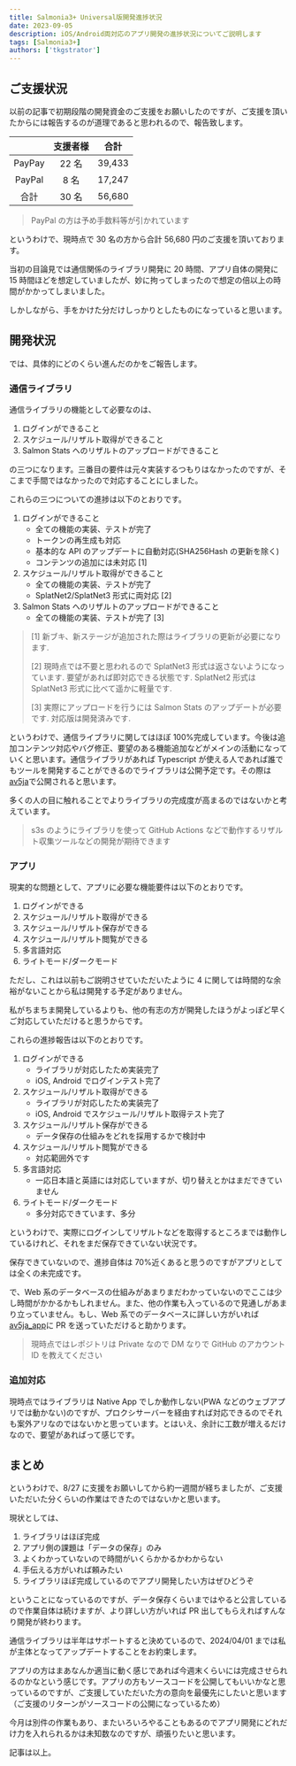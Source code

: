 ```yaml
---
title: Salmonia3+ Universal版開発進捗状況
date: 2023-09-05
description: iOS/Android両対応のアプリ開発の進捗状況についてご説明します
tags: [Salmonia3+]
authors: ['tkgstrator']
---
```


## ご支援状況

以前の記事で初期段階の開発資金のご支援をお願いしたのですが、ご支援を頂いたからには報告するのが道理であると思われるので、報告致します。

|        | 支援者様 |  合計  |
| :----: | :------: | :----: |
| PayPay |  22 名   | 39,433 |
| PayPal |   8 名   | 17,247 |
|  合計  |  30 名   | 56,680 |

> PayPal の方は予め手数料等が引かれています

というわけで、現時点で 30 名の方から合計 56,680 円のご支援を頂いております。

当初の目論見では通信関係のライブラリ開発に 20 時間、アプリ自体の開発に 15 時間ほどを想定していましたが、妙に拘ってしまったので想定の倍以上の時間がかかってしまいました。

しかしながら、手をかけた分だけしっかりとしたものになっていると思います。

## 開発状況

では、具体的にどのくらい進んだのかをご報告します。

### 通信ライブラリ

通信ライブラリの機能として必要なのは、

1. ログインができること
2. スケジュール/リザルト取得ができること
3. Salmon Stats へのリザルトのアップロードができること

の三つになります。三番目の要件は元々実装するつもりはなかったのですが、そこまで手間ではなかったので対応することにしました。

これらの三つについての進捗は以下のとおりです。

1. ログインができること
   - 全ての機能の実装、テストが完了
   - トークンの再生成も対応
   - 基本的な API のアップデートに自動対応(SHA256Hash の更新を除く)
   - コンテンツの追加には未対応 [1]
2. スケジュール/リザルト取得ができること
   - 全ての機能の実装、テストが完了
   - SplatNet2/SplatNet3 形式に両対応 [2]
3. Salmon Stats へのリザルトのアップロードができること
   - 全ての機能の実装、テストが完了 [3]

> [1] 新ブキ、新ステージが追加された際はライブラリの更新が必要になります.
>
> [2] 現時点では不要と思われるので SplatNet3 形式は返さないようになっています. 要望があれば即対応できる状態です. SplatNet2 形式は SplatNet3 形式に比べて遥かに軽量です.
>
> [3] 実際にアップロードを行うには Salmon Stats のアップデートが必要です. 対応版は開発済みです.

というわけで、通信ライブラリに関してはほぼ 100%完成しています。今後は追加コンテンツ対応やバグ修正、要望のある機能追加などがメインの活動になっていくと思います。通信ライブラリがあれば Typescript が使える人であれば誰でもツールを開発することができるのでライブラリは公開予定です。その際は[av5ja](https://github.com/salmonstats3/av5ja/pkgs/npm/av5ja)で公開されると思います。

多くの人の目に触れることでよりライブラリの完成度が高まるのではないかと考えています。

> s3s のようにライブラリを使って GitHub Actions などで動作するリザルト収集ツールなどの開発が期待できます

### アプリ

現実的な問題として、アプリに必要な機能要件は以下のとおりです。

1. ログインができる
2. スケジュール/リザルト取得ができる
3. スケジュール/リザルト保存ができる
4. スケジュール/リザルト閲覧ができる
5. 多言語対応
6. ライトモード/ダークモード

ただし、これは以前もご説明させていただいたように 4 に関しては時間的な余裕がないことから私は開発する予定がありません。

私がちまちま開発しているよりも、他の有志の方が開発したほうがよっぽど早くご対応していただけると思うからです。

これらの進捗報告は以下のとおりです。

1. ログインができる
   - ライブラリが対応したため実装完了
   - iOS, Android でログインテスト完了
2. スケジュール/リザルト取得ができる
   - ライブラリが対応したため実装完了
   - iOS, Android でスケジュール/リザルト取得テスト完了
3. スケジュール/リザルト保存ができる
   - データ保存の仕組みをどれを採用するかで検討中
4. スケジュール/リザルト閲覧ができる
   - 対応範囲外です
5. 多言語対応
   - 一応日本語と英語には対応していますが、切り替えとかはまだできていません
6. ライトモード/ダークモード
   - 多分対応できています、多分

というわけで、実際にログインしてリザルトなどを取得するところまでは動作しているけれど、それをまだ保存できていない状況です。

保存できていないので、進捗自体は 70%近くあると思うのですがアプリとしては全くの未完成です。

で、Web 系のデータベースの仕組みがあまりまだわかっていないのでここは少し時間がかかるかもしれません。また、他の作業も入っているので見通しがあまり立っていません。もし、Web 系でのデータベースに詳しい方がいれば[av5ja_app](https://github.com/salmonstats3/av5ja_app)に PR を送っていただけると助かります。

> 現時点ではレポジトリは Private なので DM なりで GitHub のアカウント ID を教えてください

### 追加対応

現時点ではライブラリは Native App でしか動作しない(PWA などのウェブアプリでは動かない)のですが、プロクシサーバーを経由すれば対応できるのでそれも案外アリなのではないかと思っています。とはいえ、余計に工数が増えるだけなので、要望があればって感じです。

## まとめ

というわけで、8/27 に支援をお願いしてから約一週間が経ちましたが、ご支援いただいた分くらいの作業はできたのではないかと思います。

現状としては、

1. ライブラリはほぼ完成
2. アプリ側の課題は「データの保存」のみ
3. よくわかっていないので時間がいくらかかるかわからない
4. 手伝える方がいれば頼みたい
5. ライブラリほぼ完成しているのでアプリ開発したい方はぜひどうぞ

ということになっているのですが、データ保存くらいまではやると公言しているので作業自体は続けますが、より詳しい方がいれば PR 出してもらえればすんなり開発が終わります。

通信ライブラリは半年はサポートすると決めているので、2024/04/01 までは私が主体となってアップデートすることをお約束します。

アプリの方はまあなんか適当に動く感じであれば今週末くらいには完成させられるのかなという感じです。アプリの方もソースコードを公開してもいいかなと思っているのですが、ご支援していただいた方の意向を最優先にしたいと思います（ご支援のリターンがソースコードの公開になっているため）

今月は別件の作業もあり、またいろいろやることもあるのでアプリ開発にどれだけ力を入れられるかは未知数なのですが、頑張りたいと思います。

記事は以上。
